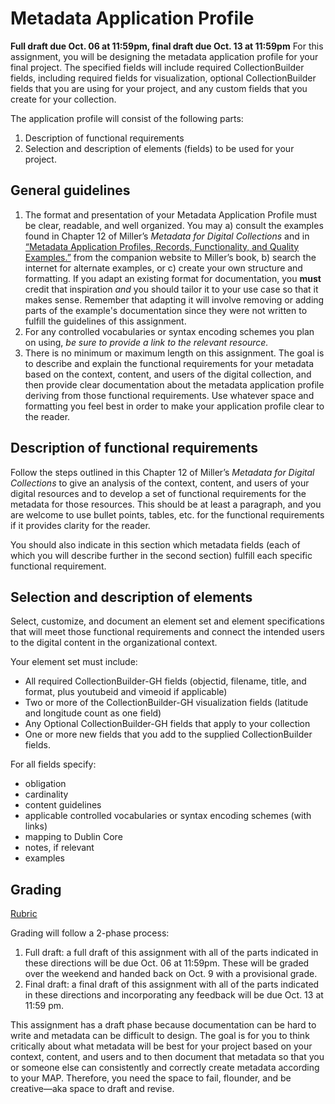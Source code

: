 # Metadata Application Profile  
**Full draft due Oct. 06 at 11:59pm, final draft due Oct. 13 at 11:59pm**
For this assignment, you will be designing the metadata application profile for your final project. The specified fields will include required CollectionBuilder fields, including required fields for visualization, optional CollectionBuilder fields that you are using for your project, and any custom fields that you create for your collection.

The application profile will consist of the following parts:
1. Description of functional requirements
2. Selection and description of elements (fields) to be used for your project. 

## General guidelines
1. The format and presentation of your Metadata Application Profile must be clear, readable, and well organized. You may a) consult the examples found in Chapter 12 of Miller’s _Metadata for Digital Collections_ and in [“Metadata Application Profiles, Records, Functionality, and Quality Examples.”](https://www.alastore.ala.org/sites/default/files/MDC_Functionality-ApplicationProfiles-Records.pdf) from the companion website to Miller’s book, b) search the internet for alternate examples, or c) create your own structure and formatting. If you adapt an existing format for documentation, you **must** credit that inspiration *and* you should tailor it to your use case so that it makes sense. Remember that adapting it will involve removing or adding parts of the example's documentation since they were not written to fulfill the guidelines of this assignment.
2. For any controlled vocabularies or syntax encoding schemes you plan on using, _be sure to provide a link to the relevant resource._
3. There is no minimum or maximum length on this assignment. The goal is to describe and explain the functional requirements for your metadata based on the context, content, and users of the digital collection, and then provide clear documentation about the metadata application profile deriving from those functional requirements. Use whatever space and formatting you feel best in order to make your application profile clear to the reader.

## Description of functional requirements
Follow the steps outlined in this Chapter 12 of Miller’s _Metadata for Digital Collections_ to give an analysis of the context, content, and users of your digital resources and to develop a set of functional requirements for the metadata for those resources. This should be at least a paragraph, and you are welcome to use bullet points, tables, etc. for the functional requirements if it provides clarity for the reader. 

You should also indicate in this section which metadata fields (each of which you will describe further in the second section) fulfill each specific functional requirement. 

## Selection and description of elements
Select, customize, and document an element set and element specifications that will meet those functional requirements and connect the intended users to the digital content in the organizational context.  

Your element set must include:
- All required CollectionBuilder-GH fields (objectid, filename, title, and format, plus youtubeid and vimeoid if applicable)
- Two or more of the CollectionBuilder-GH visualization fields (latitude and longitude count as one field)
- Any Optional CollectionBuilder-GH fields that apply to your collection
- One or more new fields that you add to the supplied CollectionBuilder fields.

For all fields specify:
- obligation
- cardinality
- content guidelines
- applicable controlled vocabularies or syntax encoding schemes (with links)
- mapping to Dublin Core
- notes, if relevant
- examples

## Grading
[Rubric](rubric_metadata_application_profile.md)

Grading will follow a 2-phase process:
1. Full draft: a full draft of this assignment with all of the parts indicated in these directions will be due Oct. 06 at 11:59pm. These will be graded over the weekend and handed back on Oct. 9 with a provisional grade.
2. Final draft: a final draft of this assignment with all of the parts indicated in these directions and incorporating any feedback will be due Oct. 13 at 11:59 pm.

This assignment has a draft phase because documentation can be hard to write and metadata can be difficult to design. The goal is for you to think critically about what metadata will be best for your project based on your context, content, and users and to then document that metadata so that you or someone else can consistently and correctly create metadata according to your MAP. Therefore, you need the space to fail, flounder, and be creative—aka space to draft and revise. 
